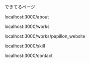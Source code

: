 できてるページ

localhost:3000/about

localhost:3000/works

localhost:3000/works/papillon_website

localhost:3000/skill

localhost:3000/contact
